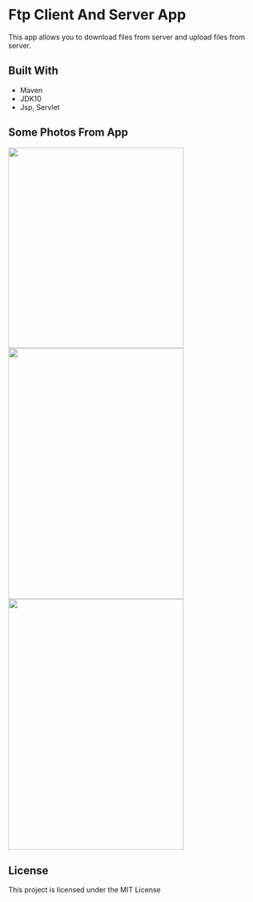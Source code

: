 # Ftp Client And Server App
This app allows you to download files from server and upload files from server.
## Built With
* Maven
* JDK10
* Jsp, Servlet
## Some Photos From App
<img width="350" height="400" src="https://image.ibb.co/fiiAHK/Screenshot_20180919_044821_Chrome.jpg"/>
<img width="350" height="500" src="https://image.ibb.co/j80qHK/Screenshot_20180919_044855_Chrome.jpg"/>
<img width="350" height="500" src="https://image.ibb.co/johnxK/Screenshot_20180919_044918_Chrome.jpg"/>

## License
This project is licensed under the MIT License




